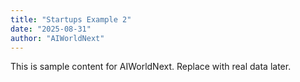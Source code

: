 ```yaml
---
title: "Startups Example 2"
date: "2025-08-31"
author: "AIWorldNext"
---
```

This is sample content for AIWorldNext. Replace with real data later.
